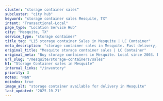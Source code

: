 ```yaml
---
cluster: "storage container sales"
subcluster: "city hub"
keyword: "storage container sales Mesquite, TX"
intent: "Transactional-Local"
page_type: "Location Service Hub"
city: "Mesquite, TX"
service_type: "storage container"
title_tag: "L15 storage container Sales in Mesquite | LC Container"
meta_description: "storage container sales in Mesquite. Fast delivery, competitive pricing. Serving storage containers area. Quote ID: 62R. Call (214) 524-4168 for your free quote today."
original_title: "Mesquite storage container sales | LC Container"
original_meta: "Buy storage containers in Mesquite. Local since 2003. New & used inventory. Fast delivery. Get your free quote — call (214) 524-4168 today. LC Container — yo..."
url_slug: "/mesquite/storage-containers/sales"
h1: "Storage Container sales in Mesquite"
internal_links: "/inventory"
priority: 3
notes: "NaN"
noindex: true
image_alt: "storage container available for delivery in Mesquite"
last_updated: "2025-10-21"
---
```


<!-- TODO: Add unique city/inventory copy, images, and internal links here. -->
